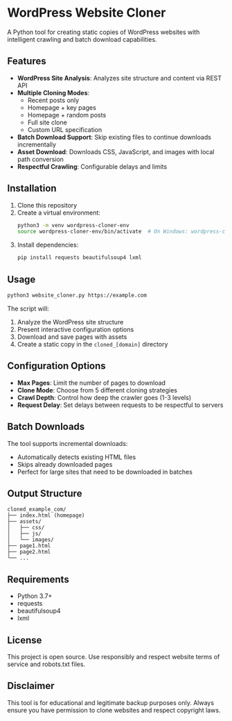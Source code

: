 # WordPress Website Cloner

A Python tool for creating static copies of WordPress websites with intelligent crawling and batch download capabilities.

## Features

- **WordPress Site Analysis**: Analyzes site structure and content via REST API
- **Multiple Cloning Modes**: 
  - Recent posts only
  - Homepage + key pages
  - Homepage + random posts
  - Full site clone
  - Custom URL specification
- **Batch Download Support**: Skip existing files to continue downloads incrementally
- **Asset Download**: Downloads CSS, JavaScript, and images with local path conversion
- **Respectful Crawling**: Configurable delays and limits

## Installation

1. Clone this repository
2. Create a virtual environment:
   ```bash
   python3 -m venv wordpress-cloner-env
   source wordpress-cloner-env/bin/activate  # On Windows: wordpress-cloner-env\Scripts\activate
   ```
3. Install dependencies:
   ```bash
   pip install requests beautifulsoup4 lxml
   ```

## Usage

```bash
python3 website_cloner.py https://example.com
```

The script will:
1. Analyze the WordPress site structure
2. Present interactive configuration options
3. Download and save pages with assets
4. Create a static copy in the `cloned_[domain]` directory

## Configuration Options

- **Max Pages**: Limit the number of pages to download
- **Clone Mode**: Choose from 5 different cloning strategies
- **Crawl Depth**: Control how deep the crawler goes (1-3 levels)
- **Request Delay**: Set delays between requests to be respectful to servers

## Batch Downloads

The tool supports incremental downloads:
- Automatically detects existing HTML files
- Skips already downloaded pages
- Perfect for large sites that need to be downloaded in batches

## Output Structure

```
cloned_example_com/
├── index.html (homepage)
├── assets/
│   ├── css/
│   ├── js/
│   └── images/
├── page1.html
├── page2.html
└── ...
```

## Requirements

- Python 3.7+
- requests
- beautifulsoup4
- lxml

## License

This project is open source. Use responsibly and respect website terms of service and robots.txt files.

## Disclaimer

This tool is for educational and legitimate backup purposes only. Always ensure you have permission to clone websites and respect copyright laws.
